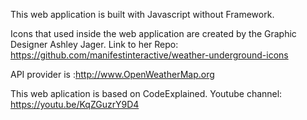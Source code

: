 This web application is built with Javascript without Framework.

Icons that used inside the web application are created by the Graphic Designer Ashley Jager. Link to her Repo: https://github.com/manifestinteractive/weather-underground-icons

API provider is :http://www.OpenWeatherMap.org

This web aplication is based on CodeExplained. Youtube channel: https://youtu.be/KqZGuzrY9D4
